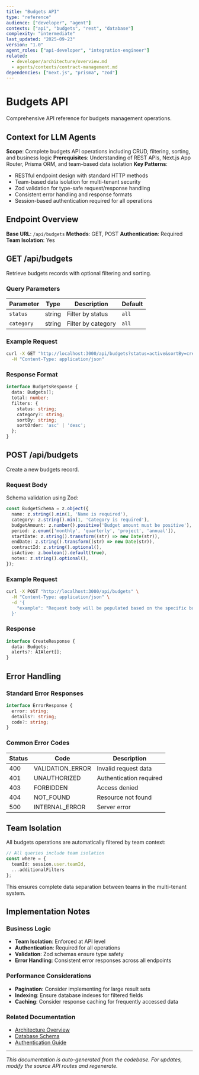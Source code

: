 ```yaml
---
title: "Budgets API"
type: "reference"
audience: ["developer", "agent"]
contexts: ["api", "budgets", "rest", "database"]
complexity: "intermediate"
last_updated: "2025-09-23"
version: "1.0"
agent_roles: ["api-developer", "integration-engineer"]
related:
  - developer/architecture/overview.md
  - agents/contexts/contract-management.md
dependencies: ["next.js", "prisma", "zod"]
---
```


# Budgets API

Comprehensive API reference for budgets management operations.

## Context for LLM Agents

**Scope**: Complete budgets API operations including CRUD, filtering, sorting, and business logic
**Prerequisites**: Understanding of REST APIs, Next.js App Router, Prisma ORM, and team-based data isolation
**Key Patterns**:
- RESTful endpoint design with standard HTTP methods
- Team-based data isolation for multi-tenant security
- Zod validation for type-safe request/response handling
- Consistent error handling and response formats
- Session-based authentication required for all operations

## Endpoint Overview

**Base URL**: `/api/budgets`
**Methods**: GET, POST
**Authentication**: Required
**Team Isolation**: Yes


## GET /api/budgets

Retrieve budgets records with optional filtering and sorting.

### Query Parameters

| Parameter | Type | Description | Default |
|-----------|------|-------------|---------|
| `status` | string | Filter by status | `all` |
| `category` | string | Filter by category | `all` |

### Example Request

```bash
curl -X GET "http://localhost:3000/api/budgets?status=active&sortBy=createdAt&sortOrder=desc" \
  -H "Content-Type: application/json"
```

### Response Format

```typescript
interface BudgetsResponse {
  data: Budgets[];
  total: number;
  filters: {
    status: string;
    category?: string;
    sortBy: string;
    sortOrder: 'asc' | 'desc';
  };
}
```



## POST /api/budgets

Create a new budgets record.

### Request Body


Schema validation using Zod:

```typescript
const BudgetSchema = z.object({
  name: z.string().min(1, 'Name is required'),
  category: z.string().min(1, 'Category is required'),
  budgetAmount: z.number().positive('Budget amount must be positive'),
  period: z.enum(['monthly', 'quarterly', 'project', 'annual']),
  startDate: z.string().transform((str) => new Date(str)),
  endDate: z.string().transform((str) => new Date(str)),
  contractId: z.string().optional(),
  isActive: z.boolean().default(true),
  notes: z.string().optional(),
});
```


### Example Request

```bash
curl -X POST "http://localhost:3000/api/budgets" \
  -H "Content-Type: application/json" \
  -d '{
    "example": "Request body will be populated based on the specific budgets schema"
  }'
```

### Response

```typescript
interface CreateResponse {
  data: Budgets;
  alerts?: AIAlert[];
}
```






## Error Handling

### Standard Error Responses

```typescript
interface ErrorResponse {
  error: string;
  details?: string;
  code?: string;
}
```

### Common Error Codes

| Status | Code | Description |
|--------|------|-------------|
| 400 | VALIDATION_ERROR | Invalid request data |
| 401 | UNAUTHORIZED | Authentication required |
| 403 | FORBIDDEN | Access denied |
| 404 | NOT_FOUND | Resource not found |
| 500 | INTERNAL_ERROR | Server error |


## Team Isolation

All budgets operations are automatically filtered by team context:

```typescript
// All queries include team isolation
const where = {
  teamId: session.user.teamId,
  ...additionalFilters
};
```

This ensures complete data separation between teams in the multi-tenant system.


## Implementation Notes

### Business Logic
- **Team Isolation**: Enforced at API level
- **Authentication**: Required for all operations
- **Validation**: Zod schemas ensure type safety
- **Error Handling**: Consistent error responses across all endpoints

### Performance Considerations
- **Pagination**: Consider implementing for large result sets
- **Indexing**: Ensure database indexes for filtered fields
- **Caching**: Consider response caching for frequently accessed data

### Related Documentation
- [Architecture Overview](../../developer/architecture/overview.md)
- [Database Schema](../../developer/architecture/database.md)
- [Authentication Guide](../../developer/authentication.md)

---

*This documentation is auto-generated from the codebase. For updates, modify the source API routes and regenerate.*